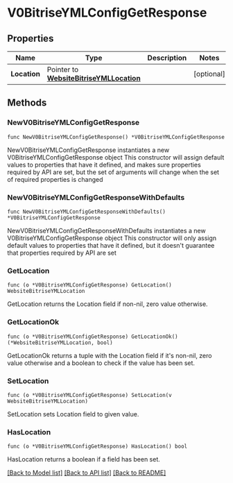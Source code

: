 # V0BitriseYMLConfigGetResponse

## Properties

Name | Type | Description | Notes
------------ | ------------- | ------------- | -------------
**Location** | Pointer to [**WebsiteBitriseYMLLocation**](WebsiteBitriseYMLLocation.md) |  | [optional] 

## Methods

### NewV0BitriseYMLConfigGetResponse

`func NewV0BitriseYMLConfigGetResponse() *V0BitriseYMLConfigGetResponse`

NewV0BitriseYMLConfigGetResponse instantiates a new V0BitriseYMLConfigGetResponse object
This constructor will assign default values to properties that have it defined,
and makes sure properties required by API are set, but the set of arguments
will change when the set of required properties is changed

### NewV0BitriseYMLConfigGetResponseWithDefaults

`func NewV0BitriseYMLConfigGetResponseWithDefaults() *V0BitriseYMLConfigGetResponse`

NewV0BitriseYMLConfigGetResponseWithDefaults instantiates a new V0BitriseYMLConfigGetResponse object
This constructor will only assign default values to properties that have it defined,
but it doesn't guarantee that properties required by API are set

### GetLocation

`func (o *V0BitriseYMLConfigGetResponse) GetLocation() WebsiteBitriseYMLLocation`

GetLocation returns the Location field if non-nil, zero value otherwise.

### GetLocationOk

`func (o *V0BitriseYMLConfigGetResponse) GetLocationOk() (*WebsiteBitriseYMLLocation, bool)`

GetLocationOk returns a tuple with the Location field if it's non-nil, zero value otherwise
and a boolean to check if the value has been set.

### SetLocation

`func (o *V0BitriseYMLConfigGetResponse) SetLocation(v WebsiteBitriseYMLLocation)`

SetLocation sets Location field to given value.

### HasLocation

`func (o *V0BitriseYMLConfigGetResponse) HasLocation() bool`

HasLocation returns a boolean if a field has been set.


[[Back to Model list]](../README.md#documentation-for-models) [[Back to API list]](../README.md#documentation-for-api-endpoints) [[Back to README]](../README.md)


